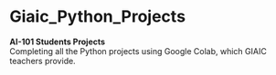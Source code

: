 # Giaic_Python_Projects

**AI-101 Students Projects**  
Completing all the Python projects using Google Colab, which GIAIC teachers provide.


